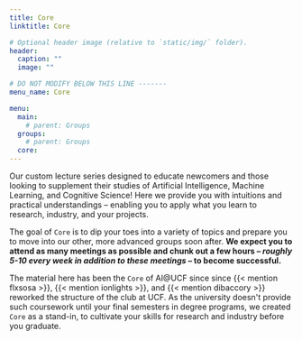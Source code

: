 ```yaml
---
title: Core 
linktitle: Core

# Optional header image (relative to `static/img/` folder).
header:
  caption: ""
  image: ""

# DO NOT MODIFY BELOW THIS LINE -------
menu_name: Core

menu:
  main:
    # parent: Groups
  groups:
    # parent: Groups
  core:
---
```


Our custom lecture series designed to educate newcomers and those looking to 
supplement their studies of Artificial Intelligence, Machine Learning, and
Cognitive Science! Here we provide you with intuitions and practical
understandings – enabling you to apply what you learn to research, industry, and
your projects.

The goal of `Core` is to dip your toes into a variety of topics and prepare you
to move into our other, more advanced groups soon after. **We expect you to
attend as many meetings as possible and chunk out a few hours – _roughly 5-10
every week in addition to these meetings_ – to become successful.**

The material here has been the `Core` of AI@UCF since since
{{< mention flxsosa >}}, {{< mention ionlights >}}, and
{{< mention dibaccory >}} reworked the structure of the club at UCF. As the
university doesn't provide such coursework until your final semesters in degree 
programs, we created `Core` as a stand-in, to cultivate your skills for research
and industry before you graduate.
